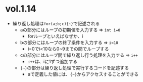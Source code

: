 # vol.1.14

- 繰り返し処理は`for(a;b;c){~}`で記述される
  - aの部分にはループの初期値を入力する => `int i=0`
    - forループといえばなぜか、i
  - bの部分にはループの終了条件を入力する => `i<10`
    - i=0でi<10なら0~9までの間でループする
  - cの部分にはループ間で繰り返し行う処理を入力する => `i++`
    - `i++`は、iに1ずつ追加する
  - `{~}`の部分は繰り返し処理で実行するコードを記述する
    - aで定義した値には、`{~}`からアクセスすることができる